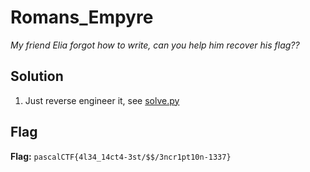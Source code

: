 # Romans_Empyre
*My friend Elia forgot how to write, can you help him recover his flag??*

## Solution
1. Just reverse engineer it, see [solve.py](./solve.py)


## Flag
**Flag:** `pascalCTF{4l34_14ct4-3st/$$/3ncr1pt10n-1337}`
